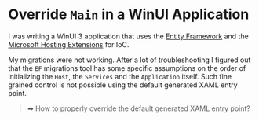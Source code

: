 ﻿# Override `Main` in a WinUI Application

I was writing a WinUI 3 application that uses the [Entity
Framework](https://learn.microsoft.com/en-us/ef/) and the [Microsoft Hosting
Extensions](https://learn.microsoft.com/en-us/dotnet/api/microsoft.extensions.hosting?view=dotnet-plat-ext-7.0)
for IoC.

My migrations were not working. After a lot of troubleshooting I figured out
that the `EF` migrations tool has some specific assumptions on the order of
initializing the `Host`, the `Services` and the `Application` itself. Such fine
grained control is not possible using the default generated XAML entry point.

> ➡ How to properly override the default generated XAML entry point?
